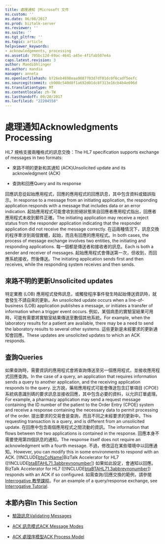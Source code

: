 ```yaml
---
title: 處理通知 |Microsoft 文件
ms.custom: ''
ms.date: 06/08/2017
ms.prod: biztalk-server
ms.reviewer: ''
ms.suite: ''
ms.tgt_pltfrm: ''
ms.topic: article
helpviewer_keywords:
- acknowledgements, processing
ms.assetid: 705bc12d-69ac-4641-a45e-4f1fab507e4a
caps.latest.revision: 3
author: MandiOhlinger
ms.author: mandia
manager: anneta
ms.openlocfilehash: b726eb4698eaa9887703d7df01dc0f6cadf5eefc
ms.sourcegitcommit: cb908c540d8f1a692d01dc8f313e16cb4b4e696d
ms.translationtype: MT
ms.contentlocale: zh-TW
ms.lasthandoff: 09/20/2017
ms.locfileid: "22204558"
---
```

# <a name="acknowledgments-processing"></a><span data-ttu-id="2b436-102">處理通知</span><span class="sxs-lookup"><span data-stu-id="2b436-102">Acknowledgments Processing</span></span>
<span data-ttu-id="2b436-103">HL7 規格支援兩種格式的訊息交換：</span><span class="sxs-lookup"><span data-stu-id="2b436-103">The HL7 specification supports exchange of messages in two formats:</span></span>  
  
-   <span data-ttu-id="2b436-104">來路不明的更新和其通知 (ACK)</span><span class="sxs-lookup"><span data-stu-id="2b436-104">Unsolicited update and its acknowledgment (ACK)</span></span>  
  
-   <span data-ttu-id="2b436-105">查詢和回應</span><span class="sxs-lookup"><span data-stu-id="2b436-105">Query and its response</span></span>  
  
 <span data-ttu-id="2b436-106">回應訊息從起始應用程式，回應的應用程式的回應訊息，其中包含資料或錯誤指示。</span><span class="sxs-lookup"><span data-stu-id="2b436-106">In response to a message from an initiating application, the responding application responds with a message that includes data or an error indication.</span></span> <span data-ttu-id="2b436-107">起始應用程式可能會收到拒絕狀態來自回應者應用程式指出，回應者應用程式未收到郵件正確。</span><span class="sxs-lookup"><span data-stu-id="2b436-107">The initiating application may receive a reject status from the responder application indicating that the responder application did not receive the message correctly.</span></span> <span data-ttu-id="2b436-108">在這兩種情況下，訊息交換的程序牽涉到兩個實體，起始，而且有回應的應用程式。</span><span class="sxs-lookup"><span data-stu-id="2b436-108">In both cases, the process of message exchange involves two entities, the initiating and responding applications.</span></span> <span data-ttu-id="2b436-109">每一個都是傳送者和接收者的訊息。</span><span class="sxs-lookup"><span data-stu-id="2b436-109">Each is both a sender and receiver of messages.</span></span> <span data-ttu-id="2b436-110">起始應用程式會傳送第一次，但收到，而回應系統接收，然後傳送。</span><span class="sxs-lookup"><span data-stu-id="2b436-110">The initiating application sends first and then receives, while the responding system receives and then sends.</span></span>  
  
## <a name="unsolicited-updates"></a><span data-ttu-id="2b436-111">來路不明的更新</span><span class="sxs-lookup"><span data-stu-id="2b436-111">Unsolicited updates</span></span>  
 <span data-ttu-id="2b436-112">特定業務 (LOB) 應用程式發佈訊息，或觸發程序事件發生時起始傳送資訊時，就會發生不請自來的更新。</span><span class="sxs-lookup"><span data-stu-id="2b436-112">An unsolicited update occurs when a line-of-business (LOB) application publishes a message, or initiates a transfer of information when a trigger event occurs.</span></span> <span data-ttu-id="2b436-113">例如，某個病患的實驗室結果可用時，可能有需要將實驗室結果傳送至數個其他系統。</span><span class="sxs-lookup"><span data-stu-id="2b436-113">For example, when the laboratory results for a patient are available, there may be a need to send the laboratory results to several other systems.</span></span> <span data-ttu-id="2b436-114">這些更新是未經要求的更新通知會回應。</span><span class="sxs-lookup"><span data-stu-id="2b436-114">These updates are unsolicited updates to which an ACK responds.</span></span>  
  
## <a name="queries"></a><span data-ttu-id="2b436-115">查詢</span><span class="sxs-lookup"><span data-stu-id="2b436-115">Queries</span></span>  
 <span data-ttu-id="2b436-116">如果查詢時，需要資訊的應用程式會將查詢傳送至另一個應用程式，並接收應用程式回應查詢。</span><span class="sxs-lookup"><span data-stu-id="2b436-116">In the case of a query, an application that requires information sends a query to another application, and the receiving application responds to the query.</span></span> <span data-ttu-id="2b436-117">比方說，藥局應用程式可能會傳送包含訂單項目 (CPOE) 系統病患識別碼的要求訊息並接收回應，其中包含必要的資料，以允許訂單處理。</span><span class="sxs-lookup"><span data-stu-id="2b436-117">For example, a pharmacy application may send a request message containing the ID number of the patient to the Order Entry (CPOE) system and receive a response containing the necessary data to permit processing of the order.</span></span> <span data-ttu-id="2b436-118">提出要求的交易會是查詢，而且不同之未經要求的更新中。</span><span class="sxs-lookup"><span data-stu-id="2b436-118">This requesting transaction is a query, and is different from an unsolicited update.</span></span> <span data-ttu-id="2b436-119">在回應中包含兩個應用程式之間流動的資訊。</span><span class="sxs-lookup"><span data-stu-id="2b436-119">The information that flows between the two applications is contained in the response.</span></span> <span data-ttu-id="2b436-120">回應本身不需要使用第四個訊息的通知。</span><span class="sxs-lookup"><span data-stu-id="2b436-120">The response itself does not require an acknowledgment with a fourth message.</span></span> <span data-ttu-id="2b436-121">不過，修改這在某些環境中以回應通知。</span><span class="sxs-lookup"><span data-stu-id="2b436-121">However, you can modify this in some environments to respond with an ACK.</span></span> [!INCLUDE[btsCoName](../../includes/btsconame-md.md)]<span data-ttu-id="2b436-122">BizTalk Accelerator for HL7 ([!INCLUDE[btaBTAHL71.3abbrevnonumber](../../includes/btabtahl71-3abbrevnonumber-md.md)]) 如果如此設定，會通知以回應。</span><span class="sxs-lookup"><span data-stu-id="2b436-122"> BizTalk Accelerator for HL7 ([!INCLUDE[btaBTAHL71.3abbrevnonumber](../../includes/btabtahl71-3abbrevnonumber-md.md)]) responds with an ACK if so configured.</span></span> <span data-ttu-id="2b436-123">如需查詢/回應交換的範例，請參閱[Interrogative 教學課程](../../adapters-and-accelerators/accelerator-hl7/interrogative-tutorial.md)。</span><span class="sxs-lookup"><span data-stu-id="2b436-123">For an example of a query/response exchange, see [Interrogative Tutorial](../../adapters-and-accelerators/accelerator-hl7/interrogative-tutorial.md).</span></span>  
  
## <a name="in-this-section"></a><span data-ttu-id="2b436-124">本節內容</span><span class="sxs-lookup"><span data-stu-id="2b436-124">In This Section</span></span>  
  
-   [<span data-ttu-id="2b436-125">驗證訊息</span><span class="sxs-lookup"><span data-stu-id="2b436-125">Validating Messages</span></span>](../../adapters-and-accelerators/accelerator-hl7/validating-messages.md)  
  
-   [<span data-ttu-id="2b436-126">ACK 訊息模式</span><span class="sxs-lookup"><span data-stu-id="2b436-126">ACK Message Modes</span></span>](../../adapters-and-accelerators/accelerator-hl7/ack-message-modes.md)  
  
-   [<span data-ttu-id="2b436-127">ACK 處理序模型</span><span class="sxs-lookup"><span data-stu-id="2b436-127">ACK Process Model</span></span>](../../adapters-and-accelerators/accelerator-hl7/ack-process-model.md)